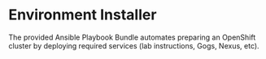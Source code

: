 Environment Installer
=========

The provided Ansible Playbook Bundle automates preparing an OpenShift cluster 
by deploying required services (lab instructions, Gogs, Nexus, etc).